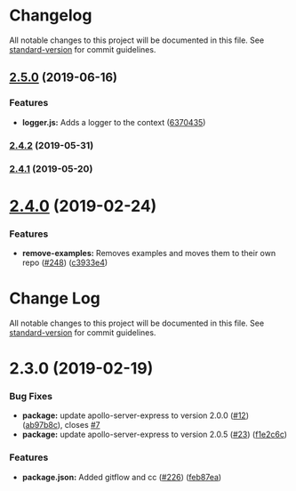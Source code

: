 # Changelog

All notable changes to this project will be documented in this file. See [standard-version](https://github.com/conventional-changelog/standard-version) for commit guidelines.

## [2.5.0](https://github.com/matt-riley/gql_boilerplate/compare/v2.4.2...v2.5.0) (2019-06-16)


### Features

* **logger.js:** Adds a logger to the context ([6370435](https://github.com/matt-riley/gql_boilerplate/commit/6370435))



### [2.4.2](https://github.com/matt-riley/gql_boilerplate/compare/v2.4.1...v2.4.2) (2019-05-31)



### [2.4.1](https://github.com/matt-riley/gql_boilerplate/compare/v2.4.0...v2.4.1) (2019-05-20)



# [2.4.0](https://github.com/matt-riley/gql_boilerplate/compare/v2.3.0...v2.4.0) (2019-02-24)


### Features

* **remove-examples:** Removes examples and moves them to their own repo ([#248](https://github.com/matt-riley/gql_boilerplate/issues/248)) ([c3933e4](https://github.com/matt-riley/gql_boilerplate/commit/c3933e4))



# Change Log

All notable changes to this project will be documented in this file. See [standard-version](https://github.com/conventional-changelog/standard-version) for commit guidelines.

# 2.3.0 (2019-02-19)


### Bug Fixes

* **package:** update apollo-server-express to version 2.0.0 ([#12](https://github.com/matt-riley/gql_boilerplate/issues/12)) ([ab97b8c](https://github.com/matt-riley/gql_boilerplate/commit/ab97b8c)), closes [#7](https://github.com/matt-riley/gql_boilerplate/issues/7)
* **package:** update apollo-server-express to version 2.0.5 ([#23](https://github.com/matt-riley/gql_boilerplate/issues/23)) ([f1e2c6c](https://github.com/matt-riley/gql_boilerplate/commit/f1e2c6c))


### Features

* **package.json:** Added gitflow and cc ([#226](https://github.com/matt-riley/gql_boilerplate/issues/226)) ([feb87ea](https://github.com/matt-riley/gql_boilerplate/commit/feb87ea))
